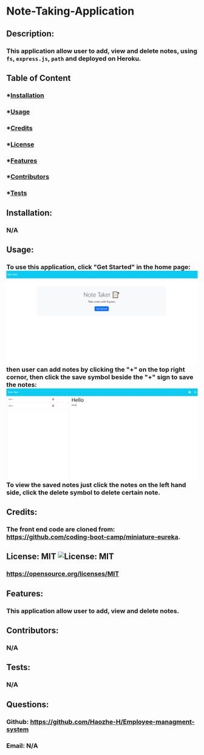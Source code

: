 
  # Note-Taking-Application

  ## Description:
  ### This application allow user to add, view and delete notes, using `fs`, `express.js`, `path` and deployed on Heroku.

  ## Table of Content
  ### *[Installation](#installation)
  ### *[Usage](#usage)
  ### *[Credits](#credits)
  ### *[License](#license)
  ### *[Features](#features)
  ### *[Contributors](#contributors)
  ### *[Tests](#tests)

  ## Installation:
  ### N/A

  ## Usage:
  ### To use this application, click "Get Started" in the home page: ![Alt text](./assets/img/main%20page.JPG "main page img") then user can add notes by clicking the "+" on the top right cornor, then click the save symbol beside the "+" sign to save the notes: ![Alt text](./assets/img/test.JPG "add notes img") To view the saved notes just click the notes on the left hand side, click the delete symbol to delete certain note.

  ## Credits:
  ### The front end code are cloned from: https://github.com/coding-boot-camp/miniature-eureka.

  ## License: MIT ![License: MIT](https://img.shields.io/badge/License-MIT-yellow.svg)
  ### https://opensource.org/licenses/MIT

  ## Features:
  ### This application allow user to add, view and delete notes.

  ## Contributors:
  ### N/A

  ## Tests:
  ### N/A

  ## Questions:
  ### Github: https://github.com/Haozhe-H/Employee-managment-system
  ### Email: N/A
